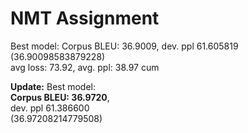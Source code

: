# NMT Assignment

Best model: Corpus BLEU: 36.9009, dev. ppl 61.605819<br>
(36.90098583879228)<br>
avg loss: 73.92, avg. ppl: 38.97 cum <br>

**Update:**
Best model: <br>
**Corpus BLEU: 36.9720**, <br>
dev. ppl 61.386600<br>
(36.97208214779508)<br>
